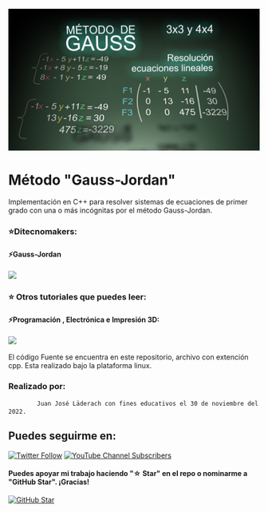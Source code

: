![This is me](https://github.com/DitecnoDigital/GaussJordan/blob/main/MetodoGaussJordan.jpeg)

# Método "Gauss-Jordan"
Implementación en C++ para resolver  sistemas de ecuaciones de primer grado con una o más incógnitas por el método Gauss-Jordan.

### ⭐️Ditecnomakers:

#### ⚡Gauss-Jordan
 [![](https://img.shields.io/badge/DitecnoMakers-GaussJordan-blue)](https://ditecnomakers.com/metodo-gauss-jordan-para-resolver-sistemas-de-ecuaciones-de-primer-grado-con-una-o-mas-incognitas/)
 
 ### ⭐️ Otros tutoriales que puedes leer:
 
 #### ⚡Programación , Electrónica e Impresión 3D:
 [![](https://img.shields.io/badge/DitecnoMakers-DitecnoDigital-blue)](https://ditecnomakers.com/author/DitecnoDigital/)
   
  
El código Fuente se encuentra en este repositorio, archivo con extención cpp.
Esta realizado bajo la plataforma linux. 

### Realizado por:
            Juan José Läderach con fines educativos el 30 de noviembre del 2022.


## Puedes seguirme en:

[![Twitter Follow](https://img.shields.io/twitter/follow/ditecnodigital?style=social)](https://twitter.com/DitecnoDigital)
 [![YouTube Channel Subscribers](https://img.shields.io/youtube/channel/subscribers/UCCdly91ChaaL8brV5sRfGnQ?style=social)](https://www.youtube.com/@ditecnodigital6965?sub_confirmation=1)

#### Puedes apoyar mi trabajo haciendo "☆ Star" en el repo o nominarme a "GitHub Star". ¡Gracias!

[![GitHub Star](https://img.shields.io/badge/GitHub-Nominar_a_star-yellow?style=for-the-badge&logo=github&logoColor=white&labelColor=101010)](https://stars.github.com/nominate/)
